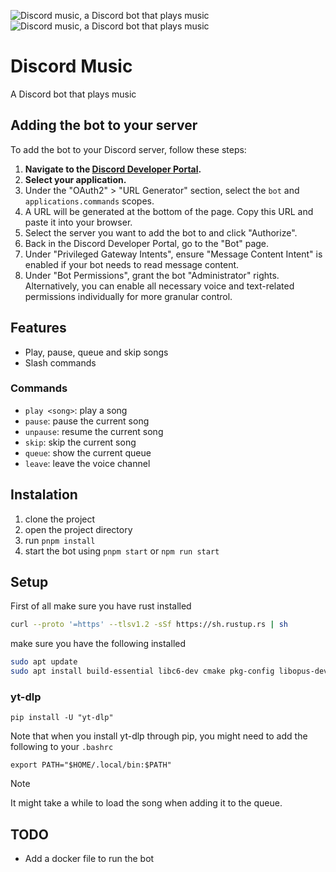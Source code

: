 ![Discord music, a Discord bot that plays music](./docs/discord-music-dark.png#gh-dark-mode-only)
![Discord music, a Discord bot that plays music](./docs/discord-music-light.png#gh-light-mode-only)

# Discord Music

A Discord bot that plays music

## Adding the bot to your server

To add the bot to your Discord server, follow these steps:

1.  **Navigate to the [Discord Developer Portal](https://discord.com/developers/applications).**
2.  **Select your application.**
3.  Under the "OAuth2" > "URL Generator" section, select the `bot` and `applications.commands` scopes.
4.  A URL will be generated at the bottom of the page. Copy this URL and paste it into your browser.
5.  Select the server you want to add the bot to and click "Authorize".
6.  Back in the Discord Developer Portal, go to the "Bot" page.
7.  Under "Privileged Gateway Intents", ensure "Message Content Intent" is enabled if your bot needs to read message content.
8.  Under "Bot Permissions", grant the bot "Administrator" rights. Alternatively, you can enable all necessary voice and text-related permissions individually for more granular control.

## Features

- Play, pause, queue and skip songs
- Slash commands

### Commands

- `play <song>`: play a song
- `pause`: pause the current song
- `unpause`: resume the current song
- `skip`: skip the current song
- `queue`: show the current queue
- `leave`: leave the voice channel

## Instalation

1. clone the project
2. open the project directory
3. run `pnpm install`
4. start the bot using `pnpm start` or `npm run start`

<!-- command removal notes

```js
// local
let coms = await guild.commands.fetch();
await coms.forEach(async (com) => {
  await com.delete();
});

// global
await client.application.commands.set([]); // clear all global commands
console.log(await client.api.applications(client.user.id).commands.get()); //
``` -->

## Setup

First of all make sure you have rust installed

```bash
curl --proto '=https' --tlsv1.2 -sSf https://sh.rustup.rs | sh
```

make sure you have the following installed

```bash
sudo apt update 
sudo apt install build-essential libc6-dev cmake pkg-config libopus-dev
```

### yt-dlp

```
pip install -U "yt-dlp"
```

Note that when you install yt-dlp through pip, you might need to add the following to your `.bashrc`

```
export PATH="$HOME/.local/bin:$PATH"
```

> [!NOTE]  
> It might take a while to load the song when adding it to the queue.

## TODO

- Add a docker file to run the bot
